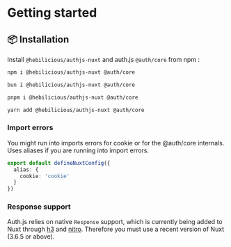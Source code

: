 # Getting started

## 📦 Installation

Install `@hebilicious/authjs-nuxt` and auth.js `@auth/core`  from npm :

```bash
npm i @hebilicious/authjs-nuxt @auth/core

bun i @hebilicious/authjs-nuxt @auth/core

pnpm i @hebilicious/authjs-nuxt @auth/core

yarn add @hebilicious/authjs-nuxt @auth/core
```

### Import errors

You might run into imports errors for cookie or for the @auth/core internals.
Uses aliases if you are running into import errors.

```ts
export default defineNuxtConfig({
  alias: {
    cookie: 'cookie'
  }
})
```

### Response support

Auth.js relies on native `Response` support, which is currently being added to Nuxt through [h3](https://github.com/unjs/h3) and [nitro](https://github.com/unjs/nitro).
Therefore you must use a recent version of Nuxt (3.6.5 or above).

